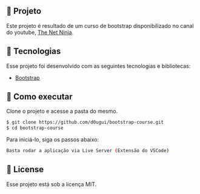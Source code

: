 <!-- <img align="center" src="src/assets/tela.png" alt="Codelandia News"> -->

## 📖 Projeto

Este projeto é resultado de um curso de bootstrap disponibilizado no canal do youtube, [The Net Ninja](https://www.youtube.com/c/TheNetNinja/featured).

## 🧪 Tecnologias

Esse projeto foi desenvolvido com as seguintes tecnologias e bibliotecas:

- [Bootstrap](https://getbootstrap.com/)

## 🚀 Como executar

Clone o projeto e acesse a pasta do mesmo.

```bash
$ git clone https://github.com/d0ugui/bootstrap-course.git
$ cd bootstrap-course
```

Para iniciá-lo, siga os passos abaixo:

```bash
Basta rodar a aplicação via Live Server (Extensão do VSCode)
```

## 📝 License

Esse projeto está sob a licença MIT.
